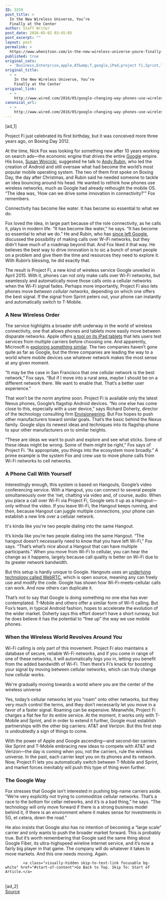 ```yaml
---
ID: 3259
post_title: >
  In the New Wireless Universe, You’re
  Finally at the Center
author: Staff Writer
post_date: 2016-05-02 03:45:05
post_excerpt: ""
layout: post
permalink: >
  https://www.whenitson.com/in-the-new-wireless-universe-youre-finally-at-the-center/
published: true
original_cats:
  - 'Business,Enterprise,apple,AT&amp;T,google,iPad,project fi,Sprint,T-Mobile,Verizon,wifi'
original_title:
  - >
    In the New Wireless Universe, You’re
    Finally at the Center
original_link:
  - >
    http://www.wired.com/2016/05/google-changing-way-phones-use-wireless/
canonical_url:
  - >
    http://www.wired.com/2016/05/google-changing-way-phones-use-wireless/
---
```

 [ad_1]
<br><div id=""><p>Project Fi just celebrated its first birthday, but it was conceived more three years ago, on Boxing Day 2012.</p>
<p>At the time, Nick Fox was looking for something new after 10 years working on search ads—the economic engine that drives the entire <a href="http://www.wired.com/tag/google/" target="_blank">Google</a> empire. His boss, <a href="https://en.wikipedia.org/wiki/Susan_Wojcicki" target="_blank">Susan Wojcicki</a>, suggested he talk to <a href="http://www.wired.com/2016/02/android-inventor-andy-rubin-playground-artificial-intelligence/" target="_blank">Andy Rubin</a>, who led the creation of Android and still oversaw what had become the world’s most popular mobile operating system. The two of them first spoke on Boxing Day, the day after Christmas, and Rubin said he needed someone to tackle an idea bouncing around his head. He wanted to rethink how phones use wireless networks, much as Google had already rethought the mobile OS. “The idea was, ‘How can we drive some innovation in connectivity?'” Fox remembers.</p>
<p data-js="fader" class="pullquote carve fader">
	Connectivity has become like water. It has become so essential to what we do.	<span class="attribution"/>
</p>

<p>Fox loved the idea, in large part because of the role connectivity, as he calls it, plays in modern life. “It has become like water,” he says. “It has become so essential to what we do.” He and Rubin, who has <a href="http://www.wired.com/2016/02/android-inventor-andy-rubin-playground-artificial-intelligence/" target="_blank">since left Google</a>, discussed the possibility of making calls over W-iFi networks, but they didn’t have much of a roadmap beyond that. And Fox liked it that way. He believes the best way to drive innovation is to sic a bunch of smart people on a problem and give them the time and resources they need to explore it. With Rubin’s blessing, he did exactly that.</p>
<p>The result is Project Fi, a new kind of wireless service Google unveiled in April 2015. With it, phones can not only make calls over Wi-Fi networks, but seamlessly and automatically move those calls onto a cellular networks when the Wi-Fi signal fades. Perhaps more importantly, Project Fi also lets phones move <em>between cellular networks</em>, depending on which one offers the best signal. If the signal from Sprint peters out, your phone can instantly and automatically switch to T-Mobile.</p>
<h3>A New Wireless Order</h3>
<p>The service highlights a broader shift underway in the world of wireless connectivity, one that allows phones and tablets more easily move between disparate networks. Apple offers <a href="http://www.ibtimes.co.uk/apple-sim-how-does-it-work-end-sim-cards-1471065" target="_blank">a tool on its iPad tablets</a> that lets users test services from multiple carriers before choosing one. And apparently, Microsoft is <a href="http://www.wired.com/2016/01/microsoft-hints-at-another-anti-carrier-shift-in-wireless/" target="_blank">exploring something similar</a>. The two companies haven’t gone quite as far as Google, but the three companies are leading the way to a world where mobile devices use whatever network makes the most sense at any given moment.</p>



<p>“It may be the case in San Francisco that one cellular network is the best network,” Fox says. “But if I move into a rural area, maybe I should be on a different network there. We want to enable that. That’s a better user experience.”</p>
<p>That won’t be the norm anytime soon. Project Fi is available only the latest Nexus phones, Google’s flagship Android devices. “No one else has come close to this, especially with a user device,” says Richard Doherty, director of the technology consulting firm <a href="http://teg.org/" target="_blank">Envisioneering</a>. But Fox hopes to push other manufacturers toward similar goals. That’s the basic behind the Nexus family. Google slips its newest ideas and techniques into its flagship phone to spur other manufacturers on to similar heights.</p>
<p>“These are ideas we want to push and explore and see what sticks. Some of these ideas might be wrong. Some of them might be right,” Fox says of Project Fi. “As appropriate, you things into the ecosystem more broadly.” A prime example is the system Fox and crew use to move phone calls from Wi-Fi networks to cell networks.</p>
<h3>A Phone Call With Yourself</h3>
<p>Interestingly enough, this system is based on Hangouts, Google’s video conferencing service. With a Hangout, you can connect to several people simultaneously over the ‘net, chatting via video and, of course, audio. When you place a call over Wi-Fi via Project Fi, Google sets it up as a Hangout—only without the video. If you leave Wi-Fi, the Hangout keeps running, and then, because Hangout can juggle multiple connections, your phone can establish a new link over a cellular network. </p>
<p data-js="fader" class="pullquote carve fader">
	It's kinda like you're two people dialing into the same Hangout.	<span class="attribution"/>
</p>

<p>It’s kinda like you’re two people dialing into the same Hangout. “The hangout doesn’t necessarily need to know that you have left Wi-Fi,” Fox says. “That’s what’s nice about a Hangout that can have multiple participants.” When you move from Wi-Fi to cellular, you can hear the change as it happens, largely because call quality is better on Wi-Fi due to its greater network bandwidth.</p>
<p>But this setup is hardly unique to Google. Hangouts uses an <a href="https://en.wikipedia.org/wiki/WebRTC" target="_blank">underlying technology called WebRTC</a>, which is open source, meaning any can freely use and modify the code. Google has shown how Wi-Fi-meets-cellular calls can work. And now others can duplicate it.</p>
<p>That’s not to say that Google is doing something no one else has ever contemplated. T-Mobile and others offer a similar form of Wi-fi calling. But Fox’s team, in typical Android fashion, hopes to accelerate the evolution of the wider market. Doherty says this effort doesn’t have a short runway, but he does believe it has the potential to “free up” the way we use mobile phones.</p>
<h3>When the Wireless World Revolves Around <em>You</em></h3>
<p>Wi-Fi calling is only part of this movement. Project Fi also maintains a database of secure, reliable Wi-Fi networks, and if you come in range of one of these networks, it will automatically logs you in, letting you benefit from the added bandwidth of Wi-Fi. Then there’s Fi’s knack for boosting your signal by moving between cellular networks, which can truly change how cellular works.</p>
<p data-js="fader" class="pullquote carve fader">
	We're gradually moving towards a world where you are the center of the wireless universe	<span class="attribution"/>
</p>

<p>Yes, today’s cellular networks let you “roam” onto other networks, but they very much control the terms, and they don’t necessarily let you move in a favor of a faster signal. Roaming can be expensive. Meanwhile, Project Fi charges a flat fee for its entire service. At the moment, it works only with T-Mobile and Sprint, and in order to extend it further, Google must establish partnerships with the other big carriers: AT&amp;T and Verizon. But this first step is undoubtedly a sign of things to come.</p>
<p>With the power of Apple and Google ascending—and second-tier carriers like Sprint and T-Mobile embracing new ideas to compete with AT&amp;T and Verizon—the day is coming when you, not the carriers, rule the wireless universe. In the past, each carrier kept you on its phones and its network. Now, Project Fi lets you automatically switch between T-Mobile and Sprint, and market forces inevitably will push this type of thing even further.</p>
<h3>The Google Way</h3>
<p>Fox stresses that Google isn’t interested in pushing big-name carriers aside. “We’re very explicitly not trying to commoditize cellular networks. That’s a race to the bottom for cellar networks, and it’s is a bad thing,” he says. “The technology will only move forward if there is a strong business model behind it, if there is an environment where it makes sense for investments in 5G, et cetera, down the road.”</p>
<p>He also insists that Google also has no intention of becoming a “large scale” carrier and only wants to push the broader market forward. This is probably true. But it’s worth remembering that Google said the same thing about Google Fiber, its ultra-highspeed wireline Internet service, and it’s now a fairly big player in that game. The company will do whatever it takes to move markets. And this one needs moving. Again.</p>

			<a class="visually-hidden skip-to-text-link focusable bg-white" href="#start-of-content">Go Back to Top. Skip To: Start of Article.</a>

			
</div>
<br>[ad_2]
<br><a href="http://www.wired.com/2016/05/google-changing-way-phones-use-wireless/">Source </a>